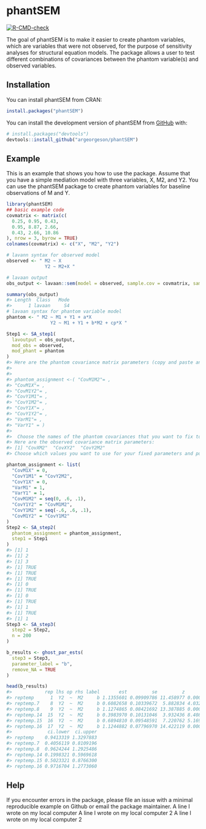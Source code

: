 
<!-- README.md is generated from README.Rmd. Please edit that file -->

# phantSEM

<!-- badges: start -->

[![R-CMD-check](https://github.com/argeorgeson/phantSEM/actions/workflows/R-CMD-check.yaml/badge.svg)](https://github.com/argeorgeson/phantSEM/actions/workflows/R-CMD-check.yaml)
<!-- badges: end -->

The goal of phantSEM is to make it easier to create phantom variables,
which are variables that were not observed, for the purpose of
sensitivity analyses for structural equation models. The package allows
a user to test different combinations of covariances between the phantom
variable(s) and observed variables.

## Installation

You can install phantSEM from CRAN:

``` r
install.packages("phantSEM")
```

You can install the development version of phantSEM from
[GitHub](https://github.com/argeorgeson/phantSEM) with:

``` r
# install.packages("devtools")
devtools::install_github("argeorgeson/phantSEM")
```

## Example

This is an example that shows you how to use the package. Assume that
you have a simple mediation model with three variables, X, M2, and Y2.
You can use the phantSEM package to create phantom variables for
baseline observations of M and Y.

``` r
library(phantSEM)
## basic example code
covmatrix <- matrix(c(
  0.25, 0.95, 0.43,
  0.95, 8.87, 2.66,
  0.43, 2.66, 10.86
), nrow = 3, byrow = TRUE)
colnames(covmatrix) <- c("X", "M2", "Y2")

# lavann syntax for observed model
observed <- " M2 ~ X
              Y2 ~ M2+X "

# lavaan output
obs_output <- lavaan::sem(model = observed, sample.cov = covmatrix, sample.nobs = 200)

summary(obs_output)
#> Length  Class   Mode 
#>      1 lavaan     S4
# lavaan syntax for phantom variable model
phantom <- " M2 ~ M1 + Y1 + a*X
                Y2 ~ M1 + Y1 + b*M2 + cp*X "

Step1 <- SA_step1(
  lavoutput = obs_output,
  mod_obs = observed,
  mod_phant = phantom
)
#> Here are the phantom covariance matrix parameters (copy and paste and add values/names for step2):
#> 
#> 
#> phantom_assignment <-( "CovM1M2"= ,
#> "CovM1X"= ,
#> "CovM1Y2"= ,
#> "CovY1M1"= ,
#> "CovY1M2"= ,
#> "CovY1X"= ,
#> "CovY1Y2"= ,
#> "VarM1"= ,
#> "VarY1" = )
#> 
#>  Choose the names of the phantom covariances that you want to fix to single values and put in a vector. These will be used for the fixed_names argument in the SA_step2 function.  The phantom covariance parameters that you want to vary should be put in a list and used as the test_names argument.
#> Here are the observed covariance matrix parameters:
#> [1] "CovXM2"  "CovXY2"  "CovY2M2"
#> Choose which values you want to use for your fixed parameters and put their names in a vector (fixed_values). Make sure the order is the same for both vectors.

phantom_assignment <- list(
  "CovM1X" = 0,
  "CovY1M1" = "CovY2M2",
  "CovY1X" = 0,
  "VarM1" = 1,
  "VarY1" = 1,
  "CovM1M2" = seq(0, .6, .1),
  "CovY1Y2" = "CovM1M2",
  "CovY1M2" = seq(-.6, .6, .1),
  "CovM1Y2" = "CovY1M2"
)
Step2 <- SA_step2(
  phantom_assignment = phantom_assignment,
  step1 = Step1
)
#> [1] 1
#> [1] 2
#> [1] 3
#> [1] TRUE
#> [1] TRUE
#> [1] TRUE
#> [1] 0
#> [1] TRUE
#> [1] 0
#> [1] TRUE
#> [1] 1
#> [1] TRUE
#> [1] 1
Step3 <- SA_step3(
  step2 = Step2,
  n = 200
)

b_results <- ghost_par_ests(
  step3 = Step3,
  parameter_label = "b",
  remove_NA = TRUE
)

head(b_results)
#>            rep lhs op rhs label       est         se         z       pvalue
#> reptemp      1  Y2  ~  M2     b 1.1355601 0.09909786 11.458977 0.000000e+00
#> reptemp.7    8  Y2  ~  M2     b 0.6082658 0.10339672  5.882834 4.032996e-09
#> reptemp.8    9  Y2  ~  M2     b 1.1274865 0.08421692 13.387885 0.000000e+00
#> reptemp.14  15  Y2  ~  M2     b 0.3983970 0.10131046  3.932436 8.408924e-05
#> reptemp.15  16  Y2  ~  M2     b 0.6894810 0.09548591  7.220762 5.169198e-13
#> reptemp.16  17  Y2  ~  M2     b 1.1244882 0.07796970 14.422119 0.000000e+00
#>             ci.lower  ci.upper
#> reptemp    0.9413319 1.3297883
#> reptemp.7  0.4056119 0.8109196
#> reptemp.8  0.9624244 1.2925486
#> reptemp.14 0.1998321 0.5969618
#> reptemp.15 0.5023321 0.8766300
#> reptemp.16 0.9716704 1.2773060
```

## Help

If you encounter errors in the package, please file an issue with a
minimal reproducible example on Github or email the package maintainer.
A line I wrote on my local computer 
A line I wrote on my local computer 2
A line I wrote on my local computer 2
